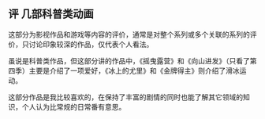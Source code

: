 ## 评 几部科普类动画

这部分为影视作品和游戏等内容的评价，通常是对整个系列或多个关联的系列的评价，只讨论印象较深的作品，仅代表个人看法。

虽说是科普类作品，但这部分讲的作品中，《摇曳露营》和《向山进发》（只看了第四季）主要是介绍了一项爱好，《冰上的尤里》和《金牌得主》则介绍了滑冰运动。

这部分作品是我比较喜欢的，在保持了丰富的剧情的同时也能了解其它领域的知识，个人认为比常规的日常番有意思。